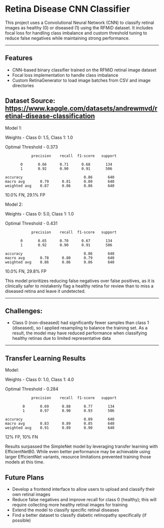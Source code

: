 # Retina Disease CNN Classifier

This project uses a Convolutional Neural Network (CNN) to classify retinal images as healthy (0) or diseased (1) using the RFMiD dataset. It includes focal loss for handling class imbalance and custom threshold tuning to reduce false negatives while maintaining strong performance.

---

## Features
- CNN-based binary classifier trained on the RFMiD retinal image dataset
- Focal loss implementation to handle class imbalance
- Custom RetinaGenerator to load image batches from CSV and image directories

Dataset Source: https://www.kaggle.com/datasets/andrewmvd/retinal-disease-classification
---

Model 1: 

Weights - Class 0: 1.5, Class 1: 1.0

Optimal Threshold - 0.373

                precision    recall  f1-score   support

           0       0.66      0.71      0.68       134
           1       0.92      0.90      0.91       506

    accuracy                            0.86       640 
    macro avg       0.79      0.81      0.80       640
    weighted avg    0.87      0.86      0.86       640

10.0% FN, 29.1% FP


Model 2:

Weights - Class 0: 5.0, Class 1: 1.0

Optimal Threshold - 0.431

                precision    recall  f1-score   support

           0       0.65      0.70      0.67       134
           1       0.92      0.90      0.91       506

    accuracy                            0.86       640
    macro avg       0.78      0.80      0.79       640
    weighted avg    0.86      0.86      0.86       640

 10.0% FN, 29.8% FP

This model prioritizes reducing false negatives over false positives, as it is clinically safer to mistakenly flag a healthy retina for review than to miss a diseased retina and leave it undetected.

---

## Challenges:
- Class 0 (non-diseased) had significantly fewer samples than class 1 (diseased), so I applied resampling to balance the training set. As a result, the model may have reduced performance when classifying healthy retinas due to limited representative data

---

## Transfer Learning Results

Model:

Weights - Class 0: 1.0, Class 1: 4.0

Optimal Threshold - 0.284

                precision    recall  f1-score   support

            0       0.69      0.88      0.77       134
            1       0.97      0.90      0.93       506

    accuracy                            0.89       640
    macro avg       0.83      0.89      0.85       640
    weighted avg    0.91      0.89      0.90       640

12% FP, 10% FN

Results surpassed the SimpleNet model by leveraging transfer learning with EfficientNetB0. While even better performance may be achievable using larger EfficientNet variants, resource limitations prevented training those models at this time.

## Future Plans
- Develop a frontend interface to allow users to upload and classify their own retinal images
- Reduce false negatives and improve recall for class 0 (healthy); this will require collecting more healthy retinal images for training
- Extend the model to classify specific retinal diseases
- Find a better dataset to classify diabetic retinopathy specifically (if possible)